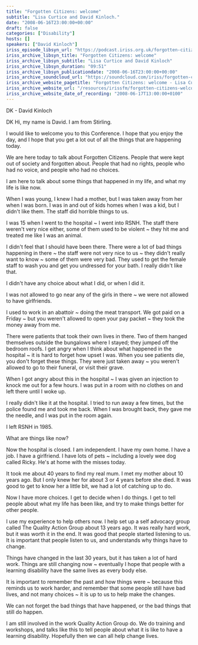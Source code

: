 ```yaml
---
title: "Forgotten Citizens: welcome"
subtitle: "Lisa Curtice and David Kinloch."
date: "2008-06-16T23:00:00+00:00"
draft: false
categories: ["Disability"]
hosts: []
speakers: ["David Kinloch"]
iriss_episode_libsyn_url: "https://podcast.iriss.org.uk/forgotten-citizens-welcome-0"
iriss_archive_libsyn_title: "Forgotten Citizens: welcome"
iriss_archive_libsyn_subtitle: "Lisa Curtice and David Kinloch"
iriss_archive_libsyn_duration: "09:51"
iriss_archive_libsyn_publicationdate: "2008-06-16T23:00:00+00:00"
iriss_archive_soundcloud_url: "https://soundcloud.com/iriss/forgotten-citizens-welcome-lisa-curtice-david-kinloch"
iriss_archive_website_pagetitle: "Forgotten Citizens: welcome - Lisa Curtice, David Kinloch"
iriss_archive_website_url: "/resources/irissfm/forgotten-citizens-welcome-lisa-curtice-david-kinloch"
iriss_archive_website_date_of_recording: "2008-06-17T13:00:00+0100"
---
```

DK - David Kinloch

DK Hi, my name is David. I am from Stirling.

I would like to welcome you to this Conference. I hope that you enjoy the day, and I hope that you get a lot out of all the things that are happening today.

We are here today to talk about Forgotten Citizens. People that were kept out of society and forgotten about. People that had no rights, people who had no voice, and people who had no choices.

I am here to talk about some things that happened in my life, and what my life is like now.

When I was young, I knew I had a mother, but I was taken away from her when I was born. I was in and out of kids homes when I was a kid, but I didn't like them. The staff did horrible things to us.

I was 15 when I went to the hospital ~ I went into RSNH. The staff there weren't very nice either, some of them used to be violent ~ they hit me and treated me like I was an animal.

I didn't feel that I should have been there. There were a lot of bad things happening in there ~ the staff were not very nice to us ~ they didn't really want to know ~ some of them were very bad. They used to get the female staff to wash you and get you undressed for your bath. I really didn't like that.

I didn't have any choice about what I did, or when I did it.

I was not allowed to go near any of the girls in there ~ we were not allowed to have girlfriends.

I used to work in an abattoir ~ doing the meat transport. We got paid on a Friday ~ but you weren't allowed to open your pay packet ~ they took the money away from me.

There were patients that took their own lives in there. Two of them hanged themselves outside the bungalows where I stayed; they jumped off the bedroom roofs. I get angry when I think about what happened in the hospital ~ it is hard to forget how upset I was. When you see patients die, you don't forget these things. They were just taken away ~ you weren't allowed to go to their funeral, or visit their grave.

When I got angry about this in the hospital ~ I was given an injection to knock me out for a few hours. I was put in a room with no clothes on and left there until I woke up.

I really didn't like it at the hospital. I tried to run away a few times, but the police found me and took me back. When I was brought back, they gave me the needle, and I was put in the room again.

I left RSNH in 1985.

What are things like now?

Now the hospital is closed. I am independent. I have my own home. I have a job. I have a girlfriend. I have lots of pets ~ including a lovely wee dog called Ricky. He's at home with the misses today.

It took me about 40 years to find my real mum. I met my mother about 10 years ago. But I only knew her for about 3 or 4 years before she died. It was good to get to know her a little bit, we had a lot of catching up to do.

Now I have more choices. I get to decide when I do things. I get to tell people about what my life has been like, and try to make things better for other people.

I use my experience to help others now. I help set up a self advocacy group called The Quality Action Group about 13 years ago. It was really hard work, but it was worth it in the end. It was good that people started listening to us. It is important that people listen to us, and understands why things have to change.

Things have changed in the last 30 years, but it has taken a lot of hard work. Things are still changing now ~ eventually I hope that people with a learning disability have the same lives as every body else.

It is important to remember the past and how things were ~ because this reminds us to work harder, and remember that some people still have bad lives, and not many choices ~ it is up to us to help make the changes.

We can not forget the bad things that have happened, or the bad things that still do happen.

I am still involved in the work Quality Action Group do. We do training and workshops, and talks like this to tell people about what it is like to have a learning disability. Hopefully then we can all help change lives.